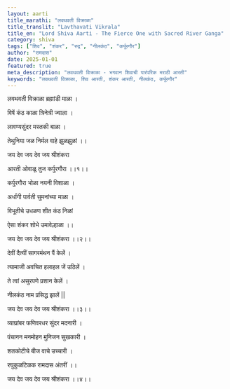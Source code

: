 ```yaml
---
layout: aarti
title_marathi: "लवथवती विक्राळा"
title_translit: "Lavthavati Vikrala"
title_en: "Lord Shiva Aarti - The Fierce One with Sacred River Ganga"
category: shiva
tags: ["शिव", "शंकर", "रुद्र", "नीलकंठ", "कर्पूरगौर"]
author: "रामदास"
date: 2025-01-01
featured: true
meta_description: "लवथवती विक्राळा - भगवान शिवाची पारंपरिक मराठी आरती"
keywords: "लवथवती विक्राळा, शिव आरती, शंकर आरती, नीलकंठ, कर्पूरगौर"
---
```


लवथवती विक्राळा ब्रह्मांडी माळा ।

विषें कंठ काळा त्रिनेत्री ज्वाला ।

लावण्यसुंदर मस्तकी बाळा ।

तेथुनिया जळ निर्मल वाहे झुळझुळां ।।

जय देव जय देव जय श्रीशंकरा

आरती ओवाळू तुज कर्पुरगौरा ।।१।।


कर्पुरगौरा भोळा नयनी विशाळा ।

अर्धांगी पार्वती सुमनांच्या माळा ।

विभूतीचे उधळण शीत कंठ निळां

ऐसा शंकर शोभे उमावेल्हाळा ।।

जय देव जय देव जय श्रीशंकरा ।।२।।


देवीं दैत्यीं सागरमंथन पैं केलें ।

त्यामाजी अवचित हलाहल जें उठिलें ।

ते त्वां असुरपणे प्रशान केलें ।

नीलकंठ नाम प्रसिद्ध झालें ||

जय देव जय देव जय श्रीशंकरा ।।३।।


व्याघ्रांबर फणिवरधर सुंदर मदनारी ।

पंचानन मनमोहन मुनिजन सुखकारी ।

शतकोटीचे बीज वाचे उच्चारी ।

रघुकुळटिळक रामदास अंतरीं ।।

जय देव जय देव जय श्रीशंकरा ।।४।।